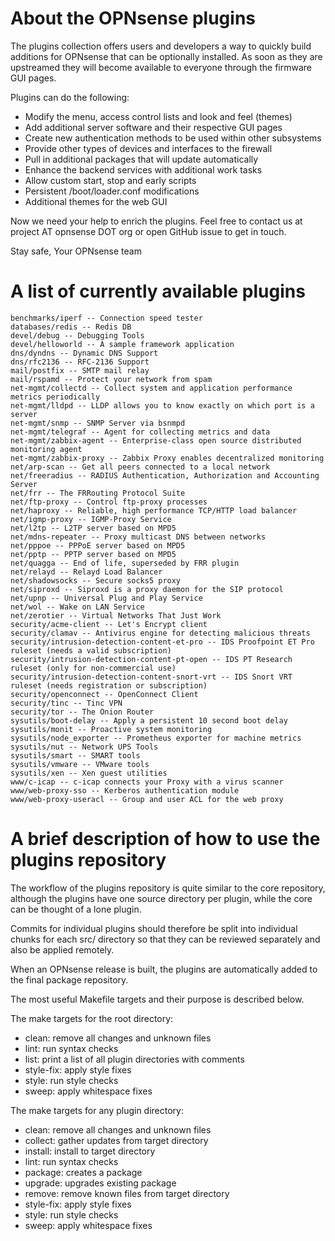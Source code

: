 About the OPNsense plugins
==========================

The plugins collection offers users and developers a way to quickly
build additions for OPNsense that can be optionally installed.  As
soon as they are upstreamed they will become available to everyone
through the firmware GUI pages.

Plugins can do the following:

* Modify the menu, access control lists and look and feel (themes)
* Add additional server software and their respective GUI pages
* Create new authentication methods to be used within other subsystems
* Provide other types of devices and interfaces to the firewall
* Pull in additional packages that will update automatically
* Enhance the backend services with additional work tasks
* Allow custom start, stop and early scripts
* Persistent /boot/loader.conf modifications
* Additional themes for the web GUI

Now we need your help to enrich the plugins.  Feel free to contact us
at project AT opnsense DOT org or open GitHub issue to get in touch.


Stay safe,
Your OPNsense team

A list of currently available plugins
=====================================

```
benchmarks/iperf -- Connection speed tester
databases/redis -- Redis DB
devel/debug -- Debugging Tools
devel/helloworld -- A sample framework application
dns/dyndns -- Dynamic DNS Support
dns/rfc2136 -- RFC-2136 Support
mail/postfix -- SMTP mail relay
mail/rspamd -- Protect your network from spam
net-mgmt/collectd -- Collect system and application performance metrics periodically
net-mgmt/lldpd -- LLDP allows you to know exactly on which port is a server
net-mgmt/snmp -- SNMP Server via bsnmpd
net-mgmt/telegraf -- Agent for collecting metrics and data
net-mgmt/zabbix-agent -- Enterprise-class open source distributed monitoring agent
net-mgmt/zabbix-proxy -- Zabbix Proxy enables decentralized monitoring
net/arp-scan -- Get all peers connected to a local network
net/freeradius -- RADIUS Authentication, Authorization and Accounting Server
net/frr -- The FRRouting Protocol Suite
net/ftp-proxy -- Control ftp-proxy processes
net/haproxy -- Reliable, high performance TCP/HTTP load balancer
net/igmp-proxy -- IGMP-Proxy Service
net/l2tp -- L2TP server based on MPD5
net/mdns-repeater -- Proxy multicast DNS between networks
net/pppoe -- PPPoE server based on MPD5
net/pptp -- PPTP server based on MPD5
net/quagga -- End of life, superseded by FRR plugin
net/relayd -- Relayd Load Balancer
net/shadowsocks -- Secure socks5 proxy
net/siproxd -- Siproxd is a proxy daemon for the SIP protocol
net/upnp -- Universal Plug and Play Service
net/wol -- Wake on LAN Service
net/zerotier -- Virtual Networks That Just Work
security/acme-client -- Let's Encrypt client
security/clamav -- Antivirus engine for detecting malicious threats
security/intrusion-detection-content-et-pro -- IDS Proofpoint ET Pro ruleset (needs a valid subscription)
security/intrusion-detection-content-pt-open -- IDS PT Research ruleset (only for non-commercial use)
security/intrusion-detection-content-snort-vrt -- IDS Snort VRT ruleset (needs registration or subscription)
security/openconnect -- OpenConnect Client
security/tinc -- Tinc VPN
security/tor -- The Onion Router
sysutils/boot-delay -- Apply a persistent 10 second boot delay
sysutils/monit -- Proactive system monitoring
sysutils/node_exporter -- Prometheus exporter for machine metrics
sysutils/nut -- Network UPS Tools
sysutils/smart -- SMART tools
sysutils/vmware -- VMware tools
sysutils/xen -- Xen guest utilities
www/c-icap -- c-icap connects your Proxy with a virus scanner
www/web-proxy-sso -- Kerberos authentication module
www/web-proxy-useracl -- Group and user ACL for the web proxy
```

A brief description of how to use the plugins repository
========================================================

The workflow of the plugins repository is quite similar to the
core repository, although the plugins have one source directory
per plugin, while the core can be thought of a lone plugin.

Commits for individual plugins should therefore be split into
individual chunks for each src/ directory so that they can be
reviewed separately and also be applied remotely.

When an OPNsense release is built, the plugins are automatically
added to the final package repository.

The most useful Makefile targets and their purpose is described
below.

The make targets for the root directory:

* clean:	remove all changes and unknown files
* lint:		run syntax checks
* list:		print a list of all plugin directories with comments
* style-fix:	apply style fixes
* style:	run style checks
* sweep:	apply whitespace fixes

The make targets for any plugin directory:

* clean:	remove all changes and unknown files
* collect:	gather updates from target directory
* install:	install to target directory
* lint:		run syntax checks
* package:	creates a package
* upgrade:	upgrades existing package
* remove:	remove known files from target directory
* style-fix:	apply style fixes
* style:	run style checks
* sweep:	apply whitespace fixes
